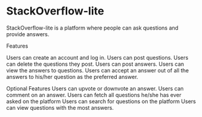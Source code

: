 # StackOverflow-lite
StackOverflow-lite is a platform where people can ask questions and provide answers.


Features

Users can create an account and log in.
Users can post questions.
Users can delete the questions they post.
Users can post answers.
Users can view the answers to questions.
Users can accept an answer out of all the answers to his/her question as the preferred
answer.

Optional Features
Users can upvote or downvote an answer.
Users can comment on an answer.
Users can fetch all questions he/she has ever asked on the platform
Users can search for questions on the platform
Users can view questions with the most answers.
